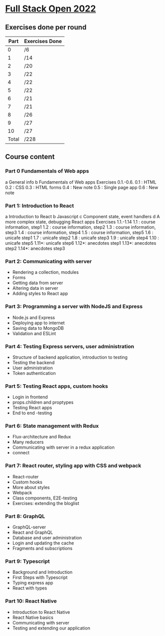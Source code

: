 # [Full Stack Open 2022](https://fullstackopen.com/en/ 'Full Stack Open 2022 Homepage')

## Exercises done per round

| Part      | Exercises Done |
| --------- | -------------- |
| 0         |      /6        |
| 1         |      /14       |
| 2         |      /20       |
| 3         |      /22       |
| 4         |      /22       |
| 5         |      /22       |
| 6         |      /21       |
| 7         |      /21       |
| 8         |      /26       |
| 9         |      /27       |
| 10        |      /27       |
| Total     |      /228      |

## Course content

### Part 0 Fundamentals of Web apps

a General info
b Fundamentals of Web apps
Exercises 0.1.-0.6.
0.1  : HTML
0.2  : CSS
0.3  : HTML forms
0.4  : New note
0.5  : Single page app
0.6  : New note

### Part 1: Introduction to React

a Introduction to React
b Javascript
c Component state, event handlers
d A more complex state, debugging React apps
Exercises 1.1.-1.14
1.1  : course information, step1
1.2  : course information, step2
1.3  : course information, step3
1.4  : course information, step4
1.5  : course information, step5
1.6  : unicafe step1
1.7  : unicafe step2
1.8  : unicafe step3
1.9  : unicafe step4
1.10 : unicafe step5
1.11*: unicafe step6
1.12*: anecdotes step1
1.13*: anecdotes step2
1.14*: anecdotes step3


### Part 2: Communicating with server

- Rendering a collection, modules
- Forms
- Getting data from server
- Altering data in server
- Adding styles to React app

### Part 3: Programming a server with NodeJS and Express

- Node.js and Express
- Deploying app to internet
- Saving data to MongoDB
- Validation and ESLint

### Part 4: Testing Express servers, user administration

- Structure of backend application, introduction to testing
- Testing the backend
- User administration
- Token authentication

### Part 5: Testing React apps, custom hooks

- Login in frontend
- props.children and proptypes
- Testing React apps
- End to end -testing

### Part 6: State management with Redux

- Flux-architecture and Redux
- Many reducers
- Communicating with server in a redux application
- connect

### Part 7: React router, styling app with CSS and webpack

- React-router
- Custom hooks
- More about styles
- Webpack
- Class components, E2E-testing
- Exercises: extending the bloglist

### Part 8: GraphQL

- GraphQL-server
- React and GraphQL
- Database and user administration
- Login and updating the cache
- Fragments and subscriptions

### Part 9: Typescript

- Background and Introduction
- First Steps with Typescript
- Typing express app
- React with types

### Part 10: React Native

- Introduction to React Native
- React Native basics
- Communicating with server
- Testing and extending our application
